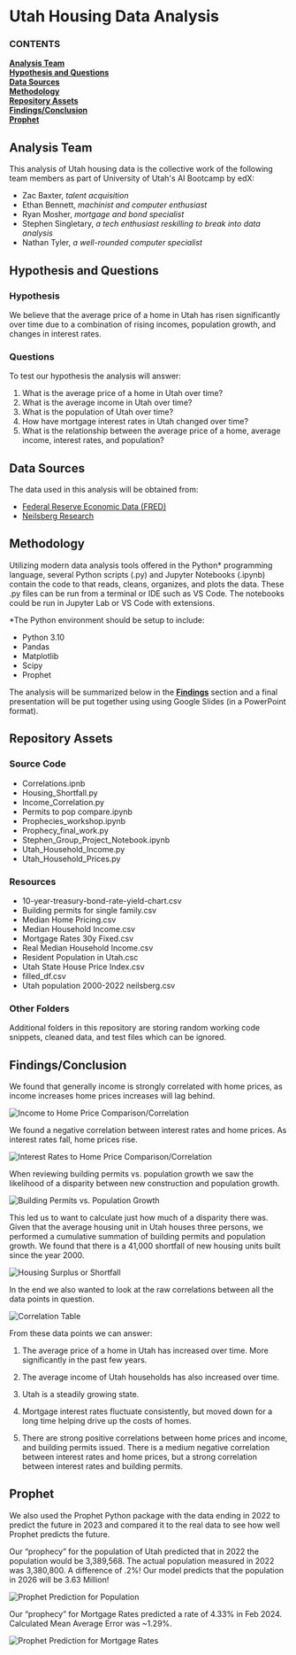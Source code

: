 # Utah Housing Data Analysis

   ### CONTENTS
**[Analysis Team](#analysis-team)**<br>
**[Hypothesis and Questions](#hypothesis-and-questions)**<br>
**[Data Sources](#data-sources)**<br>
**[Methodology](#methodology)**<br>
**[Repository Assets](#repository-assets)**<br>
**[Findings/Conclusion](#findingsconclusion)**<br>
**[Prophet](#prophet)**<br>

## Analysis Team

This analysis of Utah housing data is the collective work of the following team members as part of University of Utah's AI Bootcamp by edX:
- Zac Baxter, *talent acquisition*
- Ethan Bennett, *machinist and computer enthusiast*
- Ryan Mosher, *mortgage and bond specialist*
- Stephen Singletary, *a tech enthusiast reskilling to break into data analysis*
- Nathan Tyler, *a well-rounded computer specialist*

## Hypothesis and Questions

### Hypothesis

We believe that the average price of a home in Utah has risen significantly over time due to a combination of rising incomes, population growth, and changes in interest rates.

### Questions

To test our hypothesis the analysis will answer:
1. What is the average price of a home in Utah over time?
2. What is the average income in Utah over time?
3. What is the population of Utah over time?
4. How have mortgage interest rates in Utah changed over time?
5. What is the relationship between the average price of a home, average income, interest rates, and population?

## Data Sources

The data used in this analysis will be obtained from:
- [Federal Reserve Economic Data (FRED)](https://fred.stlouisfed.org/)
- [Neilsberg Research](https://www.neilsberg.com/)

## Methodology

Utilizing modern data analysis tools offered in the Python* programming language, several Python scripts (.py) and Jupyter Notebooks (.ipynb)  contain the code to that reads, cleans, organizes, and plots the data. These .py files can be run from a terminal or IDE such as VS Code. The notebooks could  be run in Jupyter Lab or VS Code with extensions.

*The Python environment should be setup to include:
- Python 3.10
- Pandas
- Matplotlib
- Scipy
- Prophet

The analysis will be summarized below in the **[Findings](#findings)** section and a final presentation will be put together using using Google Slides (in a PowerPoint format).

## Repository Assets

### Source Code

- Correlations.ipnb
- Housing_Shortfall.py
- Income_Correlation.py
- Permits to pop compare.ipynb
- Prophecies_workshop.ipynb
- Prophecy_final_work.py
- Stephen_Group_Project_Notebook.ipynb
- Utah_Household_Income.py
- Utah_Household_Prices.py

### Resources

- 10-year-treasury-bond-rate-yield-chart.csv
- Building permits for single family.csv
- Median Home Pricing.csv
- Median Household Income.csv
- Mortgage Rates 30y Fixed.csv
- Real Median Household Income.csv
- Resident Population in Utah.csc
- Utah State House Price Index.csv
- filled_df.csv
- Utah population 2000-2022 neilsberg.csv

### Other Folders

Additional folders in this repository are storing random working code snippets, cleaned data, and test files which can be ignored.

## Findings/Conclusion

We found that generally income is strongly correlated with home prices, as income increases home prices increases will lag behind.

![Income to Home Price Comparison/Correlation](https://github.com/ReptilianRex6/Utah_Housing_Data/blob/main/Presentation%20Slide%20References/Home_Prices_and_Household_Income_Overlaid.png)

We found a negative correlation between interest rates and home prices. As interest rates fall, home prices rise.

![Interest Rates to Home Price Comparison/Correlation](https://github.com/ReptilianRex6/Utah_Housing_Data/blob/main/Presentation%20Slide%20References/best_home_prices_vs_interest_rates_720.png)

When reviewing building permits vs. population growth we saw the likelihood of a disparity between new construction and population growth.

![Building Permits vs. Population Growth](https://github.com/ReptilianRex6/Utah_Housing_Data/blob/main/Presentation%20Slide%20References/PopulationvsPermits.png)

This led us to want to calculate just how much of a disparity there was. Given that the average housing unit in Utah houses three persons, we performed a cumulative summation of building permits and population growth. We found that there is a 41,000 shortfall of new housing units built since the year 2000.

![Housing Surplus or Shortfall](https://github.com/ReptilianRex6/Utah_Housing_Data/blob/main/Presentation%20Slide%20References/Housing_Shortfall.png)

In the end we also wanted to look at the raw correlations between all the data points in question.

![Correlation Table](https://github.com/ReptilianRex6/Utah_Housing_Data/blob/main/Presentation%20Slide%20References/Correlation_Table.png)

From these data points we can answer:
1. The average price of a home in Utah has increased over time. More significantly in the past few years.

2. The average income of Utah households has also increased over time.

3. Utah is a steadily growing state.

4. Mortgage interest rates fluctuate consistently, but moved down for a long time helping drive up the costs of homes.

5. There are strong positive correlations between home prices and income, and building permits issued. There is a medium negative correlation between interest rates and home prices, but a strong correlation between interest rates and building permits.

## Prophet

We also used the Prophet Python package with the data ending in 2022 to predict the future in 2023 and compared it to the real data to see how well Prophet predicts the future.

Our “prophecy” for the population of Utah predicted that in 2022 the population would be 3,389,568. The actual population measured in 2022 was 3,380,800. A difference of .2%! Our model predicts that the population in 2026 will be 3.63 Million!

![Prophet Prediction for Population](https://github.com/ReptilianRex6/Utah_Housing_Data/blob/main/Presentation%20Slide%20References/Utah%20Population%20Prophecy.png)

Our “prophecy” for Mortgage Rates predicted a rate of 4.33% in Feb 2024. Calculated Mean Average Error was ~1.29%.

![Prophet Prediction for Mortgage Rates](https://github.com/ReptilianRex6/Utah_Housing_Data/blob/main/Presentation%20Slide%20References/Mortage%20Rate%20Prophecy.png)
